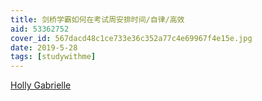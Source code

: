```yaml
---
title: 剑桥学霸如何在考试周安排时间/自律/高效
aid: 53362752
cover_id: 567dacd48c1ce733e36c352a77c4e69967f4e15e.jpg
date: 2019-5-28
tags: [studywithme]
---
```

[Holly Gabrielle](https://www.youtube.com/watch?v=HdhYSGDMhpM&t=2s)
